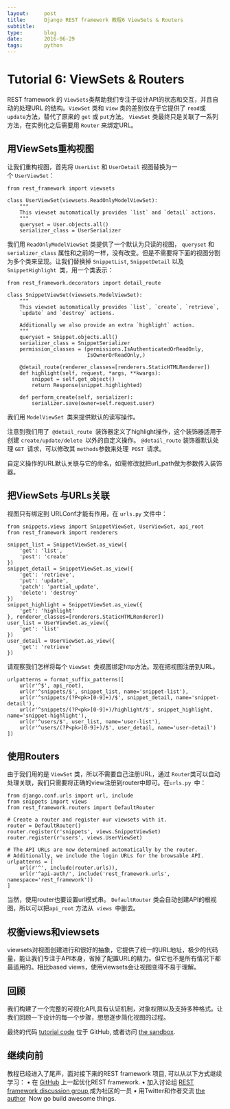 ```yaml
---
layout:     post
title:      Django REST framework 教程6 ViewSets & Routers
subtitle:   
type:       blog
date:       2016-06-29
tags:       python
---
```

# Tutorial 6: ViewSets & Routers

REST framework 的 `ViewSets`类帮助我们专注于设计API的状态和交互，并且自动的处理URL 的结构。`ViewSet` 类和 `View` 类的差别仅在于它提供了 `read`或`update`方法，替代了原来的 `get` 或 `put`方法。 `ViewSet` 类最终只是关联了一系列方法，在实例化之后需要用 `Router` 来绑定URL。

## 用ViewSets重构视图

让我们重构视图，首先将 `UserList` 和 `UserDetail` 视图替换为一个 `UserViewSet`：

```
from rest_framework import viewsets

class UserViewSet(viewsets.ReadOnlyModelViewSet):
    """
    This viewset automatically provides `list` and `detail` actions.
    """
    queryset = User.objects.all()
    serializer_class = UserSerializer
```

我们用 `ReadOnlyModelViewSet` 类提供了一个默认为只读的视图， `queryset` 和`serializer_class` 属性和之前的一样，没有改变。但是不需要将下面的视图分割为多个类来呈现。让我们替换掉 `SnippetList`, `SnippetDetail` 以及`SnippetHighlight `类，用一个类表示：

```
from rest_framework.decorators import detail_route

class SnippetViewSet(viewsets.ModelViewSet):
    """
    This viewset automatically provides `list`, `create`, `retrieve`,
    `update` and `destroy` actions.

    Additionally we also provide an extra `highlight` action.
    """
    queryset = Snippet.objects.all()
    serializer_class = SnippetSerializer
    permission_classes = (permissions.IsAuthenticatedOrReadOnly,
                          IsOwnerOrReadOnly,)

    @detail_route(renderer_classes=[renderers.StaticHTMLRenderer])
    def highlight(self, request, *args, **kwargs):
        snippet = self.get_object()
        return Response(snippet.highlighted)

    def perform_create(self, serializer):
        serializer.save(owner=self.request.user)
```

我们用 `ModelViewSet `类来提供默认的读写操作。

注意到我们用了` @detail_route `装饰器定义了highlight操作，这个装饰器适用于创建 `create/update/delete `以外的自定义操作。 `@detail_route` 装饰器默认处理 `GET `请求，可以修改其 `methods`参数来处理` POST `请求。

自定义操作的URL默认关联与它的命名，如需修改就把url_path做为参数传入装饰器。

## 把ViewSets 与URLs关联

视图只有绑定到 URLConf才能有作用，在 `urls.py` 文件中：

```
from snippets.views import SnippetViewSet, UserViewSet, api_root
from rest_framework import renderers

snippet_list = SnippetViewSet.as_view({
    'get': 'list',
    'post': 'create'
})
snippet_detail = SnippetViewSet.as_view({
    'get': 'retrieve',
    'put': 'update',
    'patch': 'partial_update',
    'delete': 'destroy'
})
snippet_highlight = SnippetViewSet.as_view({
    'get': 'highlight'
}, renderer_classes=[renderers.StaticHTMLRenderer])
user_list = UserViewSet.as_view({
    'get': 'list'
})
user_detail = UserViewSet.as_view({
    'get': 'retrieve'
})
```

请观察我们怎样将每个 `ViewSet `类视图绑定http方法。现在把视图注册到URL。

```
urlpatterns = format_suffix_patterns([
    url(r'^$', api_root),
    url(r'^snippets/$', snippet_list, name='snippet-list'),
    url(r'^snippets/(?P<pk>[0-9]+)/$', snippet_detail, name='snippet-detail'),
    url(r'^snippets/(?P<pk>[0-9]+)/highlight/$', snippet_highlight, name='snippet-highlight'),
    url(r'^users/$', user_list, name='user-list'),
    url(r'^users/(?P<pk>[0-9]+)/$', user_detail, name='user-detail')
])
```

## 使用Routers

由于我们用的是 `ViewSet` 类，所以不需要自己注册URL，通过 `Router`类可以自动处理关联，我们只需要将正确的view注册到router中即可。在`urls.py `中：

```
from django.conf.urls import url, include
from snippets import views
from rest_framework.routers import DefaultRouter

# Create a router and register our viewsets with it.
router = DefaultRouter()
router.register(r'snippets', views.SnippetViewSet)
router.register(r'users', views.UserViewSet)

# The API URLs are now determined automatically by the router.
# Additionally, we include the login URLs for the browsable API.
urlpatterns = [
    url(r'^', include(router.urls)),
    url(r'^api-auth/', include('rest_framework.urls', namespace='rest_framework'))
]
```

当然，使用router也要设置url模式串。 `DefaultRouter` 类会自动创建API的根视图，所以可以把`api_root` 方法从` views `中删去。

## 权衡views和viewsets

viewsets对视图创建进行和很好的抽象，它提供了统一的URL地址，极少的代码量，能让我们专注于API本身，省掉了配置URL的精力。但它也不是所有情况下都最适用的。相比based views，使用viewsets会让视图变得不易于理解。

## 回顾

我们构建了一个完整的可视化API,具有认证机制，对象权限以及支持多种格式。让我们回顾一下设计的每一个步骤，想想逐步简化视图的过程。

最终的代码 [tutorial code](https://github.com/tomchristie/rest-framework-tutorial) 位于 GitHub, 或者访问 [the sandbox](http://restframework.herokuapp.com/).

## 继续向前

教程已经进入了尾声，面对接下来的REST framework 项目, 可以从以下方式继续学习：
•   在 [GitHub](https://github.com/tomchristie/django-rest-framework) 上一起优化REST framework.
•   加入讨论组 [REST framework discussion group](https://groups.google.com/forum/?fromgroups#!forum/django-rest-framework),成为社区的一员
•   用Twitter和作者交流 [the author](https://twitter.com/_tomchristie) 
Now go build awesome things.

